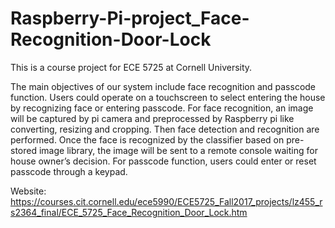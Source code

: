# Raspberry-Pi-project_Face-Recognition-Door-Lock
This is a course project for ECE 5725 at Cornell University.

The main objectives of our system include face recognition and passcode function.
Users could operate on a touchscreen to select entering the house by recognizing face or entering passcode. 
For face recognition, an image will be captured by pi camera and preprocessed by Raspberry pi like converting, resizing and cropping. Then face detection and recognition are performed. Once the face is recognized by the classifier based on pre-stored image library,  the image will be sent to a remote console waiting for house owner’s decision.
For passcode function, users could enter or reset passcode through a keypad.


Website: https://courses.cit.cornell.edu/ece5990/ECE5725_Fall2017_projects/lz455_rs2364_final/ECE_5725_Face_Recognition_Door_Lock.htm
